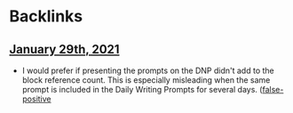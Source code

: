 
# Backlinks
## [January 29th, 2021](<January 29th, 2021.md>)
- I would prefer if presenting the prompts on the DNP didn't add to the block reference count. This is especially misleading when the same prompt is included in the Daily Writing Prompts for several days. ([false-positive](<false-positive.md>)

